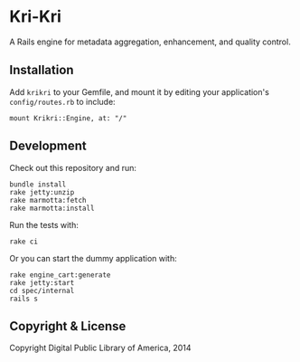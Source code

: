Kri-Kri
=======

A Rails engine for metadata aggregation, enhancement, and quality control.

Installation
-------------

Add `krikri` to your Gemfile, and mount it by editing your application's `config/routes.rb`
to include:

    mount Krikri::Engine, at: "/"

Development
-----------

Check out this repository and run:

    bundle install
    rake jetty:unzip
    rake marmotta:fetch
    rake marmotta:install

Run the tests with:

    rake ci

Or you can start the dummy application with:

    rake engine_cart:generate
    rake jetty:start
    cd spec/internal
    rails s

Copyright & License
--------------------
	
Copyright Digital Public Library of America, 2014

